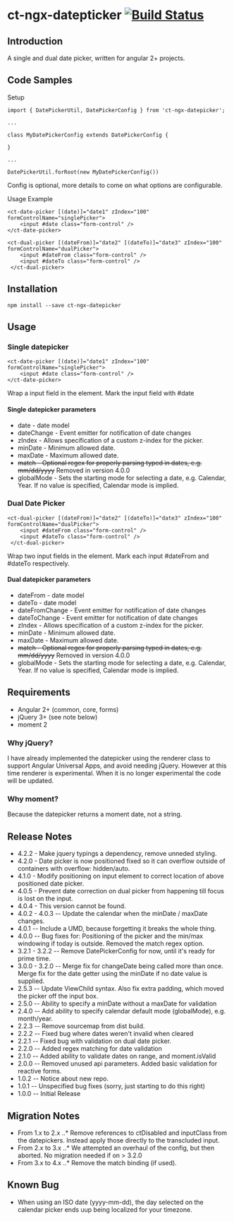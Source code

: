 # ct-ngx-datepticker [![Build Status](https://travis-ci.org/Centeva/ngx-datepicker.svg?branch=master)](https://travis-ci.org/Centeva/ngx-datepicker)

## Introduction

A single and dual date picker, written for angular 2+ projects.

## Code Samples
Setup
```
import { DatePickerUtil, DatePickerConfig } from 'ct-ngx-datepicker';

...

class MyDatePickerConfig extends DatePickerConfig {
	
}

...

DatePickerUtil.forRoot(new MyDatePickerConfig())
```

Config is optional, more details to come on what options are configurable. 

Usage Example 
```
<ct-date-picker [(date)]="date1" zIndex="100" formControlName="singlePicker">
    <input #date class="form-control" />
</ct-date-picker>
```
```
<ct-dual-picker [(dateFrom)]="date2" [(dateTo)]="date3" zIndex="100" formControlName="dualPicker">
    <input #dateFrom class="form-control" />
    <input #dateTo class="form-control" />
 </ct-dual-picker>
```

## Installation

```
npm install --save ct-ngx-datepicker    
```

## Usage
### Single datepicker
```
<ct-date-picker [(date)]="date1" zIndex="100" formControlName="singlePicker">
    <input #date class="form-control" />
</ct-date-picker>
```
Wrap a input field in the <ct-date-picker> element. Mark the input field with #date

#### Single datepicker parameters
 * date - date model
 * dateChange - Event emitter for notification of date changes
 * zIndex - Allows specification of a custom z-index for the picker.
 * minDate - Minimum allowed date.
 * maxDate - Maximum allowed date.
 * ~~match - Optional regex for properly parsing typed in dates, e.g. mm/dd/yyyy~~ Removed in version 4.0.0
 * globalMode - Sets the starting mode for selecting a date, e.g. Calendar, Year. If no value is specified, Calendar mode is implied.


### Dual Date Picker
```
<ct-dual-picker [(dateFrom)]="date2" [(dateTo)]="date3" zIndex="100" formControlName="dualPicker">
    <input #dateFrom class="form-control" />
    <input #dateTo class="form-control" />
 </ct-dual-picker>
```
Wrap two input fields in the <ct-dual-picker> element. Mark each input #dateFrom and #dateTo respectively.

#### Dual datepicker parameters
 * dateFrom - date model
 * dateTo - date model
 * dateFromChange - Event emitter for notification of date changes
 * dateToChange - Event emitter for notification of date changes
 * zIndex - Allows specification of a custom z-index for the picker.
 * minDate - Minimum allowed date.
 * maxDate - Maximum allowed date.
 * ~~match - Optional regex for properly parsing typed in dates, e.g. mm/dd/yyyy~~ Removed in version 4.0.0
 * globalMode - Sets the starting mode for selecting a date, e.g. Calendar, Year. If no value is specified, Calendar mode is implied.

## Requirements
- Angular 2+ (common, core, forms)
- jQuery 3+ (see note below)
- moment 2

### Why jQuery?
I have already implemented the datepicker using the renderer class to support Angular Universal Apps, and avoid needing jQuery. However at this time renderer is experimental. When it is no longer experimental the code will be updated.

### Why moment?
Because the datepicker returns a moment date, not a string.


## Release Notes
 - 4.2.2 - Make jquery typings a dependency, remove unneded styling.
 - 4.2.0 - Date picker is now positioned fixed so it can overflow outside of containers with overflow: hidden/auto.
 - 4.1.0 - Modify positioning on input element to correct location of above positioned date picker.
 - 4.0.5 - Prevent date correction on dual picker from happening till focus is lost on the input.
 - 4.0.4 - This version cannot be found.
 - 4.0.2 - 4.0.3 -- Update the calendar when the minDate / maxDate changes.
 - 4.0.1 -- Include a UMD, because forgetting it breaks the whole thing.
 - 4.0.0 -- Bug fixes for: Positioning of the picker and the min/max windowing if today is outside. Removed the match regex option.
 - 3.2.1 - 3.2.2 -- Remove DatePickerConfig for now, until it's ready for prime time.
 - 3.0.0 - 3.2.0 -- Merge fix for changeDate being called more than once. Merge fix for the date getter using the minDate if no date value is supplied.
 - 2.5.3 -- Update ViewChild syntax. Also fix extra padding, which moved the picker off the input box.
 - 2.5.0 -- Ability to specify a minDate without a maxDate for validation
 - 2.4.0 -- Add ability to specify calendar default mode (globalMode), e.g. month/year.
 - 2.2.3 -- Remove sourcemap from dist build.
 - 2.2.2 -- Fixed bug where dates weren't invalid when cleared
 - 2.2.1 -- Fixed bug with validation on dual date picker.
 - 2.2.0 -- Added regex matching for date validation
 - 2.1.0 -- Added ability to validate dates on range, and moment.isValid
 - 2.0.0 -- Removed unused api parameters. Added basic validation for reactive forms.
 - 1.0.2 -- Notice about new repo. 
 - 1.0.1 -- Unspecified bug fixes (sorry, just starting to do this right)
 - 1.0.0 -- Initial Release

 ## Migration Notes
 * From 1.x to 2.x
 ..* Remove references to ctDisabled and inputClass from the datepickers. Instead apply those directly to the transcluded input.
 * From 2.x to 3.x
 ..* We attempted an overhaul of the config, but then aborted. No migration needed if on > 3.2.0
 * From 3.x to 4.x 
 ..* Remove the match binding (if used). 

## Known Bug
- When using an ISO date (yyyy-mm-dd), the day selected on the calendar picker ends uup being localized for your timezone.